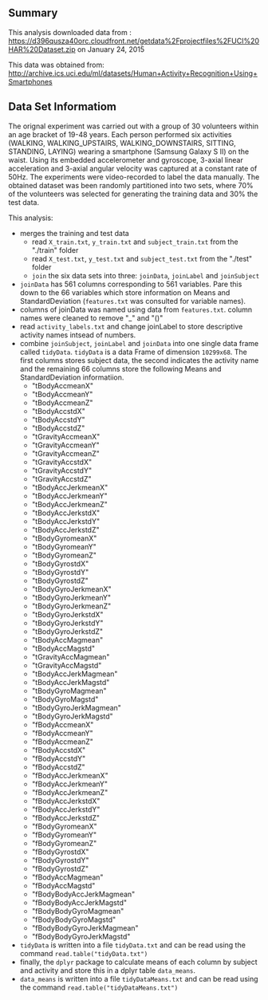 ## Summary
This analysis downloaded data from :
     https://d396qusza40orc.cloudfront.net/getdata%2Fprojectfiles%2FUCI%20HAR%20Dataset.zip
     on January 24, 2015

This data was obtained from:
     http://archive.ics.uci.edu/ml/datasets/Human+Activity+Recognition+Using+Smartphones


## Data Set Informatiom
The orignal experiment was carried out with a group of 30 volunteers within an age bracket of 19-48 years. Each person performed six activities (WALKING, WALKING_UPSTAIRS, WALKING_DOWNSTAIRS, SITTING, STANDING, LAYING) wearing a smartphone (Samsung Galaxy S II) on the waist. Using its embedded accelerometer and gyroscope, 3-axial linear acceleration and 3-axial angular velocity was captured at a constant rate of 50Hz. The experiments were video-recorded to label the data manually. The obtained dataset was been randomly partitioned into two sets, where 70% of the volunteers was selected for generating the training data and 30% the test data.

This analysis:
- merges the training and test data
  - read `X_train.txt`, `y_train.txt` and `subject_train.txt` from the "./train" folder
  - read `X_test.txt`, `y_test.txt` and `subject_test.txt` from the "./test" folder
  - `join` the six data sets into three: `joinData`, `joinLabel` and `joinSubject`
- `joinData` has 561 columns corresponding to 561 variables.  Pare this down to the 66 variables which store information on Means and StandardDeviation (`features.txt` was consulted for variable names).
- columns of joinData was named using data from `features.txt`.  column names were cleaned to remove "_" and "()"
- read `activity_labels.txt` and change joinLabel to store descriptive activity names intsead of numbers.
- combine `joinSubject`, `joinLabel` and `joinData` into one single data frame called `tidyData`.  `tidyData` is a data Frame of dimension `10299x68`.  The first columns stores subject data, the second indicates the activity name and the remaining 66 columns store the following Means and StandardDeviation informatiion.
  - "tBodyAccmeanX"
  - "tBodyAccmeanY"
  - "tBodyAccmeanZ"
  - "tBodyAccstdX"
  - "tBodyAccstdY"
  - "tBodyAccstdZ"
  - "tGravityAccmeanX"
  - "tGravityAccmeanY"
  - "tGravityAccmeanZ"
  - "tGravityAccstdX"
  - "tGravityAccstdY"
  - "tGravityAccstdZ"
  - "tBodyAccJerkmeanX"
  - "tBodyAccJerkmeanY"
  - "tBodyAccJerkmeanZ"
  - "tBodyAccJerkstdX"
  - "tBodyAccJerkstdY"
  - "tBodyAccJerkstdZ"
  - "tBodyGyromeanX"
  - "tBodyGyromeanY"
  - "tBodyGyromeanZ"
  - "tBodyGyrostdX"
  - "tBodyGyrostdY"
  - "tBodyGyrostdZ"
  - "tBodyGyroJerkmeanX"
  - "tBodyGyroJerkmeanY"
  - "tBodyGyroJerkmeanZ"
  - "tBodyGyroJerkstdX"
  - "tBodyGyroJerkstdY"
  - "tBodyGyroJerkstdZ"
  - "tBodyAccMagmean"
  - "tBodyAccMagstd"
  - "tGravityAccMagmean"
  - "tGravityAccMagstd"
  - "tBodyAccJerkMagmean"
  - "tBodyAccJerkMagstd"
  - "tBodyGyroMagmean"
  - "tBodyGyroMagstd"
  - "tBodyGyroJerkMagmean"
  - "tBodyGyroJerkMagstd"
  - "fBodyAccmeanX"
  - "fBodyAccmeanY"
  - "fBodyAccmeanZ"
  - "fBodyAccstdX"
  - "fBodyAccstdY"
  - "fBodyAccstdZ"
  - "fBodyAccJerkmeanX"
  - "fBodyAccJerkmeanY"
  - "fBodyAccJerkmeanZ"
  - "fBodyAccJerkstdX"
  - "fBodyAccJerkstdY"
  - "fBodyAccJerkstdZ"
  - "fBodyGyromeanX"
  - "fBodyGyromeanY"
  - "fBodyGyromeanZ"
  - "fBodyGyrostdX"
  - "fBodyGyrostdY"
  - "fBodyGyrostdZ"
  - "fBodyAccMagmean"
  - "fBodyAccMagstd"
  - "fBodyBodyAccJerkMagmean"
  - "fBodyBodyAccJerkMagstd"
  - "fBodyBodyGyroMagmean"
  - "fBodyBodyGyroMagstd"
  - "fBodyBodyGyroJerkMagmean"
  - "fBodyBodyGyroJerkMagstd"
- `tidyData` is written into a file `tidyData.txt` and can be read using the command `read.table("tidyData.txt")`
- finally, the `dplyr` package to calculate means of each column by subject and activity and store this in a dplyr table `data_means`.
- `data_means` is written into a file `tidyDataMeans.txt` and can be read using the command `read.table("tidyDataMeans.txt")`

